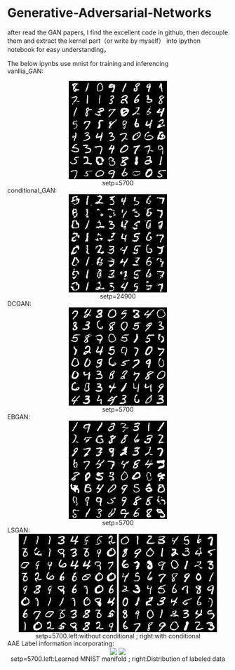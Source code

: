 # Generative-Adversarial-Networks

after read the GAN papers, I find the excellent code in github, then decouple them and extract the kernel part（or write by myself） into ipython notebook for easy understanding。   

The below ipynbs use mnist for training and inferencing     
vanllia_GAN:   
<div align=center><img src="result/vanilla_gan_5700.jpg"  align=center /></div>
<div align=center>setp=5700</div>
conditional_GAN:    
<div align=center><img src="result/cgan_24900.jpg"  align=center /></div>
<div align=center>setp=24900</div>
DCGAN:
<div align=center><img src="result/DCGAN_5700.jpg"  align=center /></div>
<div align=center>setp=5700</div>
EBGAN:
<div align=center><img src="result/ebGAN_5700.jpg"  align=center /></div>
<div align=center>setp=5700</div>
LSGAN:
<div align=center><img src="result/LSGAN_oneclass_5700.jpg"  align=center /> <img src="result/multi_5700.jpg"  align=center /></div>
<div align=center>setp=5700.left:without conditional ; right:with conditional</div>  
AAE Label information incorporating:   
<div align=center><img src="result/AAE_LabelInfo_5700.gif "  align=center height='400px' /> <img src="result/ AAE_LabelInfo_scatter_5700.gif"  align=center height='400px' /></div>
<div align=center>setp=5700.left:Learned MNIST manifold ; right:Distribution of labeled data</div>  
